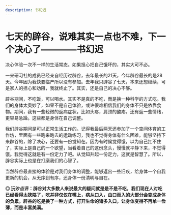 ```yaml
---
description: 书幻迟
---
```


# 七天的辟谷，说难其实一点也不难，下一个决心了————书幻迟

决心体验一次不一样的生活常态。如果担心把自己饿坏的，其实大可不必。

一来研习社的成员已经亲自经历过辟谷，去年最长的21天，今年辟谷最长的是28天。今年因为我快要临产所以没有参加。去年我只辟谷了七天，本来还想继续，可是家人的担心和劝阻，我就终止了。其实，还是自己的决心不够。

辟谷期间，不吃饭，可以喝水。其实不是真的不吃，而是换一种科学的方式吃。我们的身体太奥妙了，如果不是自己体验，或许很难相信我们的身体不只是依靠食物。期间，我有一些轻微的返病症状，比如头疼，肩颈的酸疼。还有返一些情绪，更容易急躁。这些都是身体在自己调整。

我们辟谷期间是可以正常生活工作的。记得我最后两天还参加了一个空间体育的工作坊，里面有一些跑来跑去的运动练习，我也不觉得身体有什么困难。能够坚持下来辟谷的，除了决心，还要有一份觉知在。因为有时候觉得饿，以为自己扛不住了，实际上是自己的一个欲望，当看着自己的这份念头，慢慢就平静下来，不觉得饿。我觉得这就是有一份定力了吧。从觉知升起一份定力，这就是智慧了。所以，辟谷实际上也是在打磨我们的心智了。

当然辟谷最直接的体验是对我们身体的调整，能够返出一些旧疾，给身体一个自我更新的机会，从无序到有序，还身体一份清明与自在。

**◎ 沅汐点评：辟谷对大多数人来说最大的疑问就是是不是不吃，我们现在人对吃已经看得太狭隘了，吃并非仅仅在嘴上，病从口入，由口而入的大部分会变成身体的负累。辟谷的吃是换了一种方式，打开生命的诸多入口，让身体变得不再单一俭薄，而是丰富美满。**

